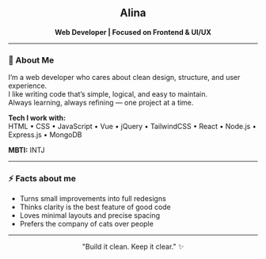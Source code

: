 <h2 align="center">Alina</h2>
<p align="center"><b>Web Developer | Focused on Frontend & UI/UX</b></p>

---

### 🧠 About Me  
I’m a web developer who cares about clean design, structure, and user experience.  
I like writing code that’s simple, logical, and easy to maintain.  
Always learning, always refining — one project at a time.  

**Tech I work with:**  
HTML • CSS • JavaScript • Vue • jQuery • TailwindCSS • React • Node.js • Express.js • MongoDB  

**MBTI:** INTJ  

---

### ⚡ Facts about me
- Turns small improvements into full redesigns  
- Thinks clarity is the best feature of good code  
- Loves minimal layouts and precise spacing  
- Prefers the company of cats over people  

---

<p align="center">"Build it clean. Keep it clear." ✨</p>



